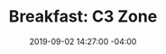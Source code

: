 ---
title: "Breakfast: C3 Zone"
date: 2019-09-02 14:27:00 -04:00
description: Description of event
modal:
  url:
event:
  date: 2020-04-21
  start-time: 7:30pm
  end-time: 4:00pm
speakers:
- name:
  title:
  company:
venue:
  name:
  address:
  directions:
filter-date:
  is-day-2: true
filter-time:
  is-daytime: true
filter-type:
  is-session-general: true
---